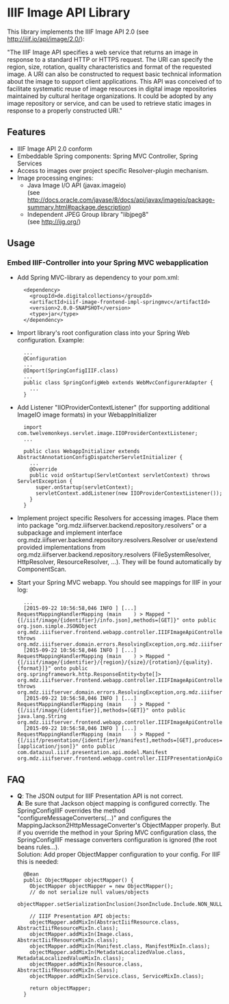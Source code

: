 IIIF Image API Library
======================
This library implements the IIIF Image API 2.0 (see <a href="http://iiif.io/api/image/2.0/">http://iiif.io/api/image/2.0/</a>):

"The IIIF Image API specifies a web service that returns an image in response to a standard HTTP or HTTPS request. The URI can specify the region, size, rotation, quality characteristics and format of the requested image. A URI can also be constructed to request basic technical information about the image to support client applications. This API was conceived of to facilitate systematic reuse of image resources in digital image repositories maintained by cultural heritage organizations. It could be adopted by any image repository or service, and can be used to retrieve static images in response to a properly constructed URI."

Features
--------
- IIIF Image API 2.0 conform
- Embeddable Spring components: Spring MVC Controller, Spring Services
- Access to images over project specific Resolver-plugin mechanism.
- Image processing engines:
    - Java Image I/O API (javax.imageio)<br/>
(see http://docs.oracle.com/javase/8/docs/api/javax/imageio/package-summary.html#package.description)
    - Independent JPEG Group library "libjpeg8"<br/>
(see http://ijg.org/)

Usage
-----

<h3>Embed IIIF-Controller into your Spring MVC webapplication</h3>

- Add Spring MVC-library as dependency to your pom.xml:

        <dependency>
          <groupId>de.digitalcollections</groupId>
          <artifactId>iiif-image-frontend-impl-springmvc</artifactId>
          <version>2.0.0-SNAPSHOT</version>
          <type>jar</type>
        </dependency>

- Import library's root configuration class into your Spring Web configuration. Example:

        ...
        @Configuration
        ...
        @Import(SpringConfigIIIF.class)
        ...
        public class SpringConfigWeb extends WebMvcConfigurerAdapter {
          ...
        }

- Add Listener "IIOProviderContextListener" (for supporting additional ImageIO image formats) in your WebappInitializer

        import com.twelvemonkeys.servlet.image.IIOProviderContextListener;
        ...

        public class WebappInitializer extends AbstractAnnotationConfigDispatcherServletInitializer {
          ...
          @Override
          public void onStartup(ServletContext servletContext) throws ServletException {
            super.onStartup(servletContext);
            servletContext.addListener(new IIOProviderContextListener());
          }
        }

- Implement project specific Resolvers for accessing images. Place them into package "org.mdz.iiifserver.backend.repository.resolvers" or a subpackage and implement interface org.mdz.iiifserver.backend.repository.resolvers.Resolver or use/extend provided implementations from org.mdz.iiifserver.backend.repository.resolvers (FileSystemResolver, HttpResolver, ResourceResolver, ...). They will be found automatically by ComponentScan.

- Start your Spring MVC webapp. You should see mappings for IIIF in your log:

        ...
        [2015-09-22 10:56:58,046 INFO ] [...] RequestMappingHandlerMapping (main    ) > Mapped "{[/iiif/image/{identifier}/info.json],methods=[GET]}" onto public org.json.simple.JSONObject org.mdz.iiifserver.frontend.webapp.controller.IIIFImageApiController.getInfo(java.lang.String,javax.servlet.http.HttpServletRequest) throws org.mdz.iiifserver.domain.errors.ResolvingException,org.mdz.iiifserver.domain.errors.UnsupportedFormat,org.mdz.iiifserver.domain.errors.UnsupportedOperation,java.io.IOException
        [2015-09-22 10:56:58,046 INFO ] [...] RequestMappingHandlerMapping (main    ) > Mapped "{[/iiif/image/{identifier}/{region}/{size}/{rotation}/{quality}.{format}]}" onto public org.springframework.http.ResponseEntity<byte[]> org.mdz.iiifserver.frontend.webapp.controller.IIIFImageApiController.getImageRepresentation(java.lang.String,java.lang.String,java.lang.String,java.lang.String,java.lang.String,java.lang.String,javax.servlet.http.HttpServletRequest) throws org.mdz.iiifserver.domain.errors.ResolvingException,org.mdz.iiifserver.domain.errors.UnsupportedFormat,org.mdz.iiifserver.domain.errors.UnsupportedOperation,java.io.IOException,org.mdz.iiifserver.domain.errors.InvalidParametersException,org.mdz.iiifserver.domain.errors.RateLimitExceeded,java.net.URISyntaxException
        [2015-09-22 10:56:58,046 INFO ] [...] RequestMappingHandlerMapping (main    ) > Mapped "{[/iiif/image/{identifier}],methods=[GET]}" onto public java.lang.String org.mdz.iiifserver.frontend.webapp.controller.IIIFImageApiController.getInfoRedirect(java.lang.String)
        [2015-09-22 10:56:58,046 INFO ] [...] RequestMappingHandlerMapping (main    ) > Mapped "{[/iiif/presentation/{identifier}/manifest],methods=[GET],produces=[application/json]}" onto public com.datazuul.iiif.presentation.api.model.Manifest org.mdz.iiifserver.frontend.webapp.controller.IIIFPresentationApiController.getManifest(java.lang.String)


FAQ
---
- <b>Q</b>: The JSON output for IIIF Presentation API is not correct.<br/>
<b>A</b>: Be sure that Jackson object mapping is configured correctly. The SpringConfigIIIF overrides the method "configureMessageConverters(...)" and configures the MappingJackson2HttpMessageConverter's ObjectMapper properly. But if you override the method in your Spring MVC configuration class, the SpringConfigIIIF message converters configuration is ignored (the root beans rules...).<br/>
Solution: Add proper ObjectMapper configuration to your config. For IIIF this is needed:

        @Bean
        public ObjectMapper objectMapper() {
          ObjectMapper objectMapper = new ObjectMapper();
          // do not serialize null values/objects
          objectMapper.setSerializationInclusion(JsonInclude.Include.NON_NULL);

          // IIIF Presentation API objects:
          objectMapper.addMixIn(AbstractIiifResource.class, AbstractIiifResourceMixIn.class);
          objectMapper.addMixIn(Image.class, AbstractIiifResourceMixIn.class);
          objectMapper.addMixIn(Manifest.class, ManifestMixIn.class);
          objectMapper.addMixIn(MetadataLocalizedValue.class, MetadataLocalizedValueMixIn.class);
          objectMapper.addMixIn(Resource.class, AbstractIiifResourceMixIn.class);
          objectMapper.addMixIn(Service.class, ServiceMixIn.class);

          return objectMapper;
        }
